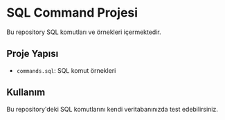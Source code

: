 # SQL Command Projesi

Bu repository SQL komutları ve örnekleri içermektedir.

## Proje Yapısı

- `commands.sql`: SQL komut örnekleri

## Kullanım

Bu repository'deki SQL komutlarını kendi veritabanınızda test edebilirsiniz.